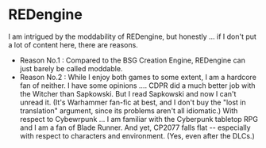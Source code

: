 # REDengine

I am intrigued by the moddability of REDengine, but honestly ...
if I don't put a lot of content here, there are reasons.

- Reason No.1 : Compared to the BSG Creation Engine, REDengine can just barely be called moddable.
- Reason No.2 : While I enjoy both games to some extent, I am a hardcore fan of neither. I have some opinions ....
CDPR did a much better job with the Witcher than Sapkowski. But I read Sapkowski and now I can't unread it. (It's Warhammer fan-fic at best, and I don't buy the "lost in translation" argument, since its problems aren't all idiomatic.)
With respect to Cybewrpunk ... I am familiar with the Cyberpunk tabletop RPG and I am a fan of Blade Runner. And yet, CP2077 falls flat -- especially with respect to characters and environment. (Yes, even after the DLCs.)

